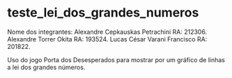 # teste_lei_dos_grandes_numeros
Nome dos integrantes: Alexandre Cepkauskas Petrachini RA: 212306. Alexandre Torrer Okita RA: 193524. Lucas César Varani Francisco RA: 201822.

Uso do jogo Porta dos Desesperados para mostrar por um gráfico de linhas a lei dos grandes números.
